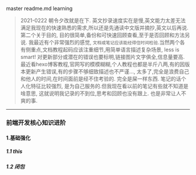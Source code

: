 master readme.md learning

> 2021-0222  朝令夕改就是在下. 英文抄录速度实在是慢,英文能力太差无法满足我现在的快速熟悉的需求,所以还是先通读中文版并摘抄,英文以后再说.  第二个关于目的, 目的很简单,备份和可快速回顾查看,至于是否回顾和方法另说. 
> 我最近有个非常强烈的感觉, `文档或笔记应该能经得住时间检验`.当然两个各有侧重点,文档教程起码应该注重细节,用简单语言描述复杂场景, less is smart! 对更新部分或潜在的错误也要标明,链接图片文字俱全,信息量要高. 最近看hexo博客教程,官网写的模模糊糊,个人教程也都是半斤八两,有的因版本更新产生错误,有的步骤不够细致描述也不严谨..., 太多了,完全是浪费自己和他人的时间,在时间面前是经不住考验的. 完全是屎一样东西.
> 笔记的话个人化特征比较强烈, 是为自己服务的.但我现在看以前的笔记有些就不知道是啥意思, 这就说明我记录的不到位,思考和回顾也没有跟上. 也是非常让人不爽的事.





<hr/>

### 前端开发核心知识进阶

#### 1.基础强化

##### 1.1 this

##### 1.2 闭包